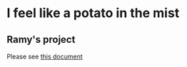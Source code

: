 # I feel like a potato in the mist

## Ramy's project

Please see [this document](https://docs.google.com/document/d/1-8ojqnpJe1EBwn32ZUQcUJvUMKZOxGR0SnHDlBJlx-E/edit?usp=sharing)

